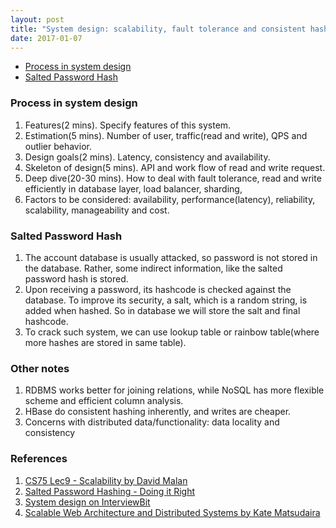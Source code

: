 ```yaml
---
layout: post
title: "System design: scalability, fault tolerance and consistent hashing"
date: 2017-01-07
---
```


* [Process in system design](#pro)
* [Salted Password Hash](#sph)

<div id="pro">
</div>

### Process in system design
1. Features(2 mins). Specify features of this system.
2. Estimation(5 mins). Number of user, traffic(read and write), QPS and outlier behavior.
3. Design goals(2 mins). Latency, consistency and availability.
4. Skeleton of design(5 mins). API and work flow of read and write request.
5. Deep dive(20-30 mins). How to deal with fault tolerance, read and write efficiently in database layer, load balancer, sharding,
6. Factors to be considered: availability, performance(latency), reliability, scalability, manageability and cost.

<div id="sph">
</div>

### Salted Password Hash
1. The account database is usually attacked, so password is not stored in the database. Rather, some indirect information, like the salted password hash is stored.
2. Upon receiving a password, its hashcode is checked against the database. To improve its security, a salt, which is a random string, is added when hashed. So in database we will store the salt and final hashcode.
3. To crack such system, we can use lookup table or rainbow table(where more hashes are stored in same table).

### Other notes
1. RDBMS works better for joining relations, while NoSQL has more flexible scheme and efficient column analysis.
2. HBase do consistent hashing inherently, and writes are cheaper.
3. Concerns with distributed data/functionality: data locality and consistency

### References
1. [CS75 Lec9 - Scalability by David Malan](https://www.youtube.com/watch?v=-W9F__D3oY4&index=1&list=WL)
2. [Salted Password Hashing - Doing it Right](https://crackstation.net/hashing-security.htm)
3. [System design on InterviewBit](https://www.interviewbit.com/courses/system-design/topics/interview-questions/)
4. [Scalable Web Architecture and Distributed Systems by Kate Matsudaira](http://www.aosabook.org/en/distsys.html)
